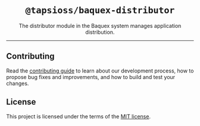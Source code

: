<div align="center">

# `@tapsioss/baquex-distributor`

</div>

<div align="center">

The distributor module in the Baquex system manages application distribution.

</div>

<hr />

## Contributing

Read the
[contributing guide](https://github.com/Tap30/baquex/blob/main/CONTRIBUTING.md)
to learn about our development process, how to propose bug fixes and
improvements, and how to build and test your changes.

## License

This project is licensed under the terms of the
[MIT license](https://github.com/Tap30/baquex/blob/main/LICENSE).

